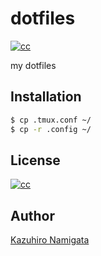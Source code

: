 # dotfiles
[![cc][cc_image]][cc_url]

my dotfiles

## Installation

```bash
$ cp .tmux.conf ~/
$ cp -r .config ~/
```

## License

[![cc][cc_image]][cc_url]

## Author

[Kazuhiro Namigata](mailto:kazurri@gmail.com)

[cc_image]: https://img.shields.io/badge/License-CC%20BY%204.0-lightgrey.svg?style=flat-square
[cc_url]: http://creativecommons.org/licenses/by/4.0/
